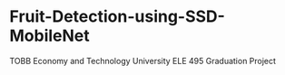 # Fruit-Detection-using-SSD-MobileNet
TOBB Economy and Technology University ELE 495 Graduation Project
